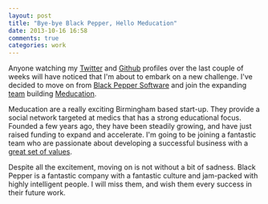 ```yaml
---
layout: post
title: "Bye-bye Black Pepper, Hello Meducation"
date: 2013-10-16 16:58
comments: true
categories: work  
---
```

Anyone watching my [Twitter](http://www.twitter.com/charlescare) and 
[Github](https://github.com/ccare) profiles over the last couple of weeks will 
have noticed that I'm about to embark on a new challenge. I've decided
to move on from [Black Pepper Software](http://www.blackpepper.co.uk) and 
join the expanding [team](http://company.meducation.net) building [Meducation](https://www.meducation.net).

Meducation are a really exciting Birmingham based start-up. They provide a social network 
targeted at medics that has a strong educational focus.
 Founded a few years ago, they have been steadily growing, and have
just raised funding to expand and accelerate.
I'm going to be joining a fantastic team who are passionate about developing a
successful business with a [great set of values](http://company.meducation.net/jobs/principles). 

Despite 
all the excitement, moving on is not without a bit of sadness. Black Pepper 
is a fantastic company with a fantastic culture and jam-packed with highly intelligent 
people. I will miss them, and wish them every success in their future work. 
